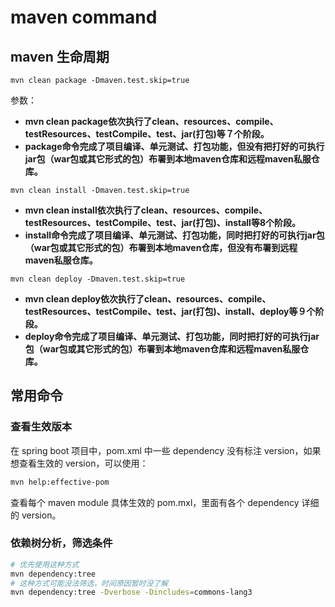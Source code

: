 # maven command



## maven 生命周期

```shell
mvn clean package -Dmaven.test.skip=true
```

参数：

- **mvn clean package依次执行了clean、resources、compile、testResources、testCompile、test、jar(打包)等７个阶段。**
- **package命令完成了项目编译、单元测试、打包功能，但没有把打好的可执行jar包（war包或其它形式的包）布署到本地maven仓库和远程maven私服仓库。**

```shell
mvn clean install -Dmaven.test.skip=true
```

- **mvn clean install依次执行了clean、resources、compile、testResources、testCompile、test、jar(打包)、install等8个阶段。**
- **install命令完成了项目编译、单元测试、打包功能，同时把打好的可执行jar包（war包或其它形式的包）布署到本地maven仓库，但没有布署到远程maven私服仓库。**

```shell
mvn clean deploy -Dmaven.test.skip=true
```

- **mvn clean deploy依次执行了clean、resources、compile、testResources、testCompile、test、jar(打包)、install、deploy等９个阶段。**
- **deploy命令完成了项目编译、单元测试、打包功能，同时把打好的可执行jar包（war包或其它形式的包）布署到本地maven仓库和远程maven私服仓库。**



## 常用命令

### 查看生效版本

在 spring boot 项目中，pom.xml 中一些 dependency 没有标注 version，如果想查看生效的 version，可以使用：

```bash
mvn help:effective-pom
```

查看每个 maven module 具体生效的 pom.mxl，里面有各个 dependency 详细的 version。

### 依赖树分析，筛选条件

```bash
# 优先使用这种方式
mvn dependency:tree
# 这种方式可能没法筛选，时间原因暂时没了解
mvn dependency:tree -Dverbose -Dincludes=commons-lang3
```

